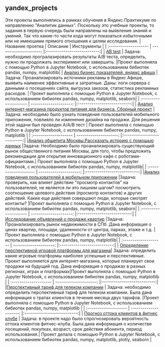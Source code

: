 ## yandex_projects
Эти проекты выполнялись в рамках обучения в Яндекс.Практикуме по направлению "Аналитик данных". 
Поскольку это учебные проекты, то задания в первую очередь были направлены на выявление знаний и умений. Так что какие-то части кода могут показаться избыточными или не имеюшими прямого отношения к целям исследования.
| Название проетка               | Описание           | Инструменты                     |
| :-------------------- | ---------------------: |:---------------------------:|
| [AB test](https://github.com/GayaneTen/yandex_projects/tree/main/AB%20test) | Задача: необходимо програлазировать результаты A/B теста, определить, нужно ли продолжать эксперимент или завершить.  |Проект выполняла с помощью Python в Jupyter Notebook, с использованием бибиотек pandas, numpy, matplotlib|
| [Анализ бизнес показателей. яндекс афиша](https://github.com/GayaneTen/yandex_projects/tree/main/Анализ%20бизнес%20показателей.%20Яндекс%20Афиша)  |  Задача: Проанализировать источники рекламы в Яндекс Афише, выявить наименее эффективные и затратные. Даны: логи сервера с данными о посещениях сайта, выгрузка заказов, статистика рекламных расходов. | Проект выполняла с помощью Python в Jupyter Notebook, с использованием бибиотек pandas, numpy, matplotlib, seaborn|
| :-------------------- | ---------------------: |:---------------------------:|
|  [Анализ интернет-магазина продуктов питания для бизнеса. Сборный проект](https://github.com/GayaneTen/yandex_projects/tree/main/Анализ%20интернет-магазина%20продуктов%20питания%20для%20бизнеса.%20Сборный%20проект) |Задача: необходимо было узнать поведение пользователей мобильного приложения, повлияло ли изменение дизайна на продажи. Для решения этой задачи был проведен A/A/B тест | Проект выполняла с помощью Python в Jupyter Notebook, с использованием бибиотек pandas, numpy, matplotlib |
| :-------------------- | ---------------------: |:---------------------------:|
|[Анализ общепита Москвы.Рассказать историю с помощью данных](https://github.com/GayaneTen/yandex_projects/tree/main/Анализ%20общепита%20Москвы.Рассказать%20историю%20с%20помощью%20данных) |Задача: Необходимо было проанализировать существующий рынок общественного питания Москвы, для того, чтобы предложить рекомендации для открытия инновационного кафе с роботами-официантами.| Проект выполняла с помощью Python в Jupyter Notebook, с использованием бибиотек pandas, numpy, matplotlib|
| :-------------------- | ---------------------: |:---------------------------:|
|[Анализ поведения пользователей в мобильном приложении](https://github.com/GayaneTen/yandex_projects/blob/main/Анализ%20поведения%20пользователей%20в%20мобильном%20приложении) |Задача: проверить, как влияет действие "просмотр контактов" на пользователей, не является ли это лишним шагом? посмотреть соотношение целевого действия (просмотр контактов) и других действий. Какие еще действия совершают люди, которые смотрят контакты?  |Проект выполняла с помощью Python в Jupyter Notebook, с использованием бибиотек pandas, numpy, matplotlib, seaborn|
| :-------------------- | ---------------------: |:---------------------------:|
|  [Исследование объявлений о продаже квартир](https://github.com/GayaneTen/yandex_projects/tree/main/Исследование%20объявлений%20о%20продаже%20квартир) |Задача: Проанализировать рынок недвижимости в СПб. Дана информация о ценах квартир, площади, удаленности от центра, парках, этаже и т.д. | Проект выполняла с помощью Python в Jupyter Notebook, с использованием бибиотек pandas, numpy, matplotlib|
| :-------------------- | ---------------------: |:---------------------------:|
|  [Определение перспективной игровой платформы для магазина](https://github.com/GayaneTen/yandex_projects/tree/main/Определение%20перспективной%20игровой%20платформы%20для%20магазина)| Задача: определить какие игровые платформы наиболее успешные и перспективные. Проект выполняется для интернет-магазина, которые планирует свои продажи на будущий год. Дана информация о продажах в разных регионах, играх и платформах|Проект выполняла с помощью Python в Jupyter Notebook, с использованием бибиотек pandas, numpy, matplotlib |
| :-------------------- | ---------------------: |:---------------------------:|
|[Перспективный тариф для телеком компании](https://github.com/GayaneTen/yandex_projects/tree/main/Перспективный%20тариф%20для%20телеком%20компании) | Задача: необходимо определить перспективный тариф для телеком компании. Была дана информация о тратах клиентов в течение месяца двух тарифов.  |Проект выполняла с помощью Python в Jupyter Notebook, с использованием бибиотек pandas, numpy, matplotlib |
| :-------------------- | ---------------------: |:---------------------------:|
|  [Прогноз оттока клиентов в фитнес клубе](https://github.com/GayaneTen/yandex_projects/tree/main/Прогноз%20оттока%20клиентов%20в%20фитнес%20клубе) | Задача: в проекте надо было спрогнозировать вероятность оттока клиентов фитнес-клуба. Была дана информация о количестве посещений, покупках, возраст, срок действия абонента, период использования.| Проект делала с помощью Python в Jupyter Notebook,  с использованием бибиотек pandas, numpy, matplotlib, plotly, seaborn |

